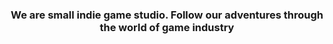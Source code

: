 <center>

### We are small indie game studio. Follow our adventures through the world of game industry

</center>
